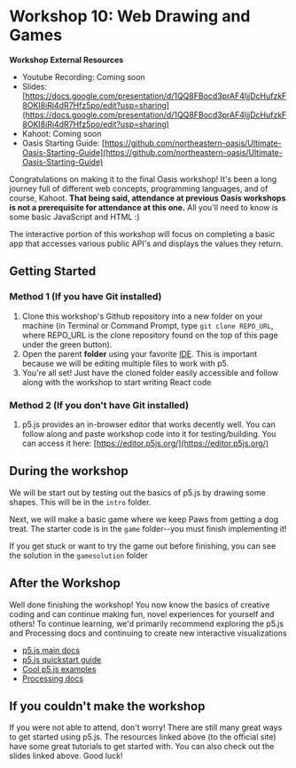 # Workshop 10: Web Drawing and Games

**Workshop External Resources**

  *  Youtube Recording: Coming soon
  *  Slides: [https://docs.google.com/presentation/d/1QQ8FBocd3prAF4ljjDcHufzkF8OKI8iRj4dR7Hfz5po/edit?usp=sharing](https://docs.google.com/presentation/d/1QQ8FBocd3prAF4ljjDcHufzkF8OKI8iRj4dR7Hfz5po/edit?usp=sharing)
  * Kahoot: Coming soon
  * Oasis Starting Guide: [https://github.com/northeastern-oasis/Ultimate-Oasis-Starting-Guide](https://github.com/northeastern-oasis/Ultimate-Oasis-Starting-Guide)

Congratulations on making it to the final Oasis workshop! It's been a long journey full of different web concepts, programming languages, and of course, Kahoot. **That being said, attendance at previous Oasis workshops is not a prerequisite for attendance at this one.** All you'll need to know is some basic JavaScript and HTML :)

The interactive portion of this workshop will focus on completing a basic app that accesses various public API's and displays the values they return. 

## Getting Started

### Method 1 (If you have Git installed)

1. Clone this workshop's Github repository into a new folder on your machine (in Terminal or Command Prompt, type `git clone REPO_URL`, where REPO_URL is the clone repository found on the top of this page under the green button). 
2. Open the parent **folder** using your favorite [IDE](https://github.com/northeastern-oasis/Ultimate-Oasis-Starting-Guide/tree/master/IDEs). This is important because we will be editing multiple files to work with p5.
3. You're all set! Just have the cloned folder easily accessible and follow along with the workshop to start writing React code

### Method 2 (If you don't have Git installed)

1. p5.js provides an in-browser editor that works decently well. You can follow along and paste workshop code into it for testing/building. You can access it here: [https://editor.p5js.org/](https://editor.p5js.org/)

## During the workshop

We will be start out by testing out the basics of p5.js by drawing some shapes. This will be in the `intro` folder.

Next, we will make a basic game where we keep Paws from getting a dog treat. The starter code is in the `game` folder--you must finish implementing it!

If you get stuck or want to try the game out before finishing, you can see the solution in the `gamesolution` folder

## After the Workshop

Well done finishing the workshop! You now know the basics of creative coding and can continue making fun, novel experiences for yourself and others! To continue learning, we'd primarily recommend exploring the p5.js and Processing docs and continuing to create new interactive visualizations

  *   [p5.js main docs](https://p5js.org/)
  *   [p5.js quickstart guide](https://p5js.org/get-started/)
  *   [Cool p5.js examples](https://p5js.org/examples/)
  *   [Processing docs](https://processing.org/tutorials/)

## If you couldn't make the workshop

If you were not able to attend, don't worry! There are still many great ways to get started using p5.js. The resources linked above (to the official site) have some great tutorials to get started with. You can also check out the slides linked above. Good luck!
